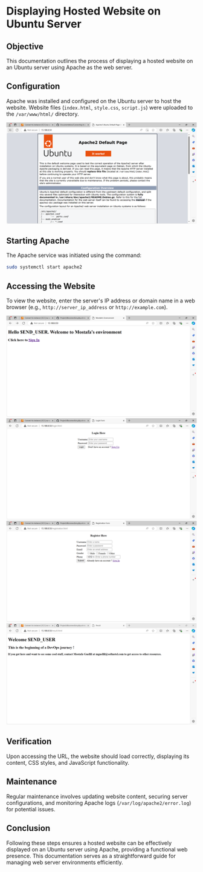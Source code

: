 # Displaying Hosted Website on Ubuntu Server

## Objective

This documentation outlines the process of displaying a hosted website on an Ubuntu server using Apache as the web server.

## Configuration

Apache was installed and configured on the Ubuntu server to host the website. Website files (`index.html`, `style.css`, `script.js`) were uploaded to the `/var/www/html/` directory.

![Result of LAMP installation](<Displaying Hosted Website on Ubuntu Server/Displaying Hosted Website on Ubuntu Server - Result of LAMP installation.PNG>)

## Starting Apache

The Apache service was initiated using the command:
```bash
sudo systemctl start apache2
```


## Accessing the Website

To view the website, enter the server's IP address or domain name in a web browser (e.g., `http://server_ip_address` or `http://example.com`).

![Accessing the Website](<Displaying Hosted Website on Ubuntu Server/Displaying Hosted Website on Ubuntu Server - Web Server Result.PNG>)<br>
![Login Page](<Displaying Hosted Website on Ubuntu Server/Displaying Hosted Website on Ubuntu Server - Login Page.PNG>)<br>
![Registration Page](<Displaying Hosted Website on Ubuntu Server/Displaying Hosted Website on Ubuntu Server - Registration Page.PNG>)<br>
![Result after access](<Displaying Hosted Website on Ubuntu Server/Displaying Hosted Website on Ubuntu Server - Result after access.PNG>)

## Verification

Upon accessing the URL, the website should load correctly, displaying its content, CSS styles, and JavaScript functionality.

## Maintenance

Regular maintenance involves updating website content, securing server configurations, and monitoring Apache logs (`/var/log/apache2/error.log`) for potential issues.

## Conclusion

Following these steps ensures a hosted website can be effectively displayed on an Ubuntu server using Apache, providing a functional web presence. This documentation serves as a straightforward guide for managing web server environments efficiently.